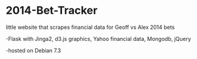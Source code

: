 2014-Bet-Tracker
================

little website that scrapes financial data for Geoff vs Alex 2014 bets

-Flask with Jinga2, d3.js graphics, Yahoo financial data, Mongodb, jQuery

-hosted on Debian 7.3

